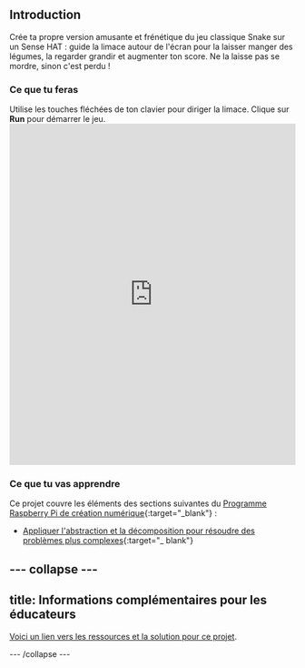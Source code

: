 ## Introduction

Crée ta propre version amusante et frénétique du jeu classique Snake sur un Sense HAT : guide la limace autour de l'écran pour la laisser manger des légumes, la regarder grandir et augmenter ton score. Ne la laisse pas se mordre, sinon c'est perdu !

### Ce que tu feras

Utilise les touches fléchées de ton clavier pour diriger la limace. Clique sur **Run** pour démarrer le jeu. <iframe src="https://trinket.io/embed/python/b9e8a05f5b?outputOnly=true" width="100%" height="600" frameborder="0" marginwidth="0" marginheight="0" allowfullscreen></iframe>

### Ce que tu vas apprendre

Ce projet couvre les éléments des sections suivantes du [Programme Raspberry Pi de création numérique](http://rpf.io/curriculum){:target="_blank"} :

+ [Appliquer l'abstraction et la décomposition pour résoudre des problèmes plus complexes](https://curriculum.raspberrypi.org/programming/developer/){:target="_ blank"}

--- collapse ---
---
title: Informations complémentaires pour les éducateurs
---

[Voici un lien vers les ressources et la solution pour ce projet](https://github.com/raspberrypilearning/slug/tree/master/en).

--- /collapse ---

